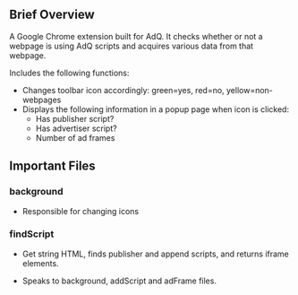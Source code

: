 ## Brief Overview

A Google Chrome extension built for AdQ. It checks whether or not a webpage is
using AdQ scripts and acquires various data from that webpage.

Includes the following functions:

- Changes toolbar icon accordingly: green=yes, red=no, yellow=non-webpages
- Displays the following information in a popup page when icon is clicked:
  - Has publisher script?
  - Has advertiser script?
  - Number of ad frames

## Important Files

### background

- Responsible for changing icons

### findScript

- Get string HTML, finds publisher and append scripts, and returns iframe elements.

- Speaks to background, addScript and adFrame files.
